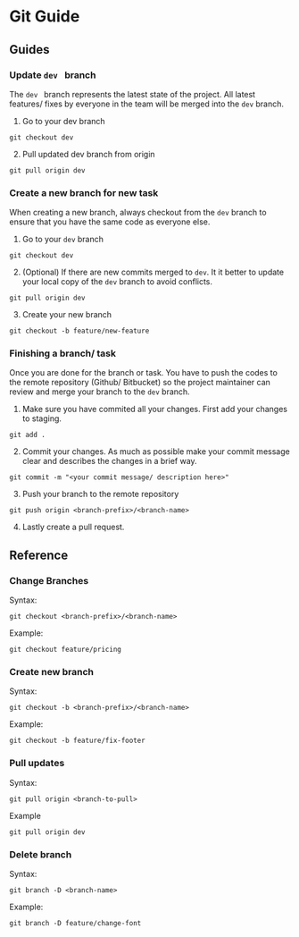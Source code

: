 
# Git Guide

## Guides

### Update `dev ` branch
The `dev ` branch represents the latest state of the project. All latest features/ fixes by everyone in the team will be merged into the `dev` branch.
1. Go to your dev branch
```
git checkout dev
```
2. Pull updated dev branch from origin
```
git pull origin dev
```

### Create a new branch for new task
When creating a new branch, always checkout from the `dev` branch to ensure that you have the same code as everyone else.
1. Go to your `dev` branch
```
git checkout dev
```
2. (Optional) If there are new commits merged to `dev`. It it better to update your local copy of the `dev` branch to avoid conflicts.
```
git pull origin dev
```
3. Create your new branch
```
git checkout -b feature/new-feature
```

###  Finishing a branch/ task
Once you are done for the branch or task. You have to push the codes to the remote repository (Github/ Bitbucket) so the project maintainer can review and merge your branch to the `dev` branch.
1. Make sure you have commited all your changes. First add your changes to staging.
```
git add .
```
2. Commit your changes. As much as possible make your commit message clear and describes the changes in a brief way.
```
git commit -m "<your commit message/ description here>"
```
3. Push your branch to the remote repository
```
git push origin <branch-prefix>/<branch-name>
```
4. Lastly create a pull request.

## Reference

### Change Branches
Syntax:
```
git checkout <branch-prefix>/<branch-name>
```
Example:
```
git checkout feature/pricing
```

### Create new branch
Syntax:
```
git checkout -b <branch-prefix>/<branch-name>
```
Example:
```
git checkout -b feature/fix-footer
```

### Pull updates
Syntax:
```
git pull origin <branch-to-pull>
```
Example
```
git pull origin dev
```

### Delete branch
Syntax:
```
git branch -D <branch-name>
```
Example:
```
git branch -D feature/change-font
```
